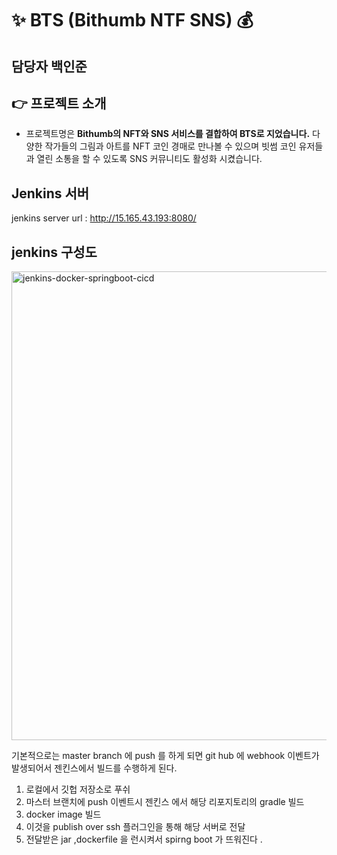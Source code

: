 # ✨ BTS (Bithumb NTF SNS) 💰

## 담당자 백인준

## 👉 프로젝트 소개

- 프로젝트명은 **Bithumb의 NFT와 SNS 서비스를 결합하여 BTS로 지었습니다.** 다양한 작가들의 그림과 아트를 NFT 코인 경매로 만나볼 수 있으며 빗썸 코인 유저들과 열린 소통을 할 수 있도록 SNS 커뮤니티도 활성화 시켰습니다.

## Jenkins 서버 

jenkins server url : http://15.165.43.193:8080/

## jenkins 구성도 

<img width="750" alt="jenkins-docker-springboot-cicd" src="https://user-images.githubusercontent.com/58027908/135604568-283645a4-7cf9-422e-bf9a-771616890c9e.png">

기본적으로는 master branch 에 push 를 하게 되면 git hub 에 webhook 이벤트가 발생되어서 젠킨스에서 빌드를 수행하게 된다.

1. 로컬에서 깃헙 저장소로 푸쉬
2. 마스터 브랜치에 push 이벤트시 젠킨스 에서 해당 리포지토리의 gradle 빌드
3. docker image 빌드 
4. 이것을 publish over ssh 플러그인을 통해 해당 서버로 전달
5. 전달받은 jar ,dockerfile 을 런시켜서 spirng boot 가 뜨워진다 .

